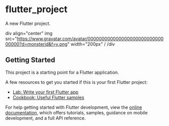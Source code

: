 # flutter_project

A new Flutter project.

div align="center"
img src="https://www.gravatar.com/avatar/00000000000000000000000000000000?d=monsterid&f=y.png" width="200px" /
/div

## Getting Started

This project is a starting point for a Flutter application.

A few resources to get you started if this is your first Flutter project:

- [Lab: Write your first Flutter app](https://docs.flutter.dev/get-started/codelab)
- [Cookbook: Useful Flutter samples](https://docs.flutter.dev/cookbook)

For help getting started with Flutter development, view the
[online documentation](https://docs.flutter.dev/), which offers tutorials,
samples, guidance on mobile development, and a full API reference.
